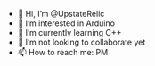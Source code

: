 - 👋 Hi, I’m @UpstateRelic
- 👀 I’m interested in Arduino
- 🌱 I’m currently learning C++
- 💞️ I’m not looking to collaborate yet
- 📫 How to reach me: PM

<!---
UpstateRelic/UpstateRelic is a ✨ special ✨ repository because its `README.md` (this file) appears on your GitHub profile.
You can click the Preview link to take a look at your changes.
--->

